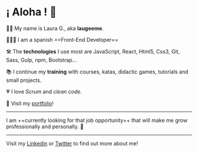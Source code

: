 # ¡ Aloha ! 🌴

🤙🏻 My name is Laura G., aka **laugeeme**. 

👩🏻‍💻 I am a spanish ==Front-End Developer== 

🛠 The **technologies** I use most are JavaScript, React, Html5, Css3, Git, Sass, Gulp, npm, Bootstrap...

📚 I continue my **training** with courses, katas, didactic games, tutorials and small projects.

💗 I love *Scrum* and *clean code*.

👀 Visit my [portfolio](www.laugeeme.com)!

***
 I am ++currently looking for that job opportunity++ that will make me grow professionally and personally. 🔎

***
Visit my [Linkedin](www.linkedin.com/in/laugeeme) or [Twitter](https://twitter.com/laugeeme) to find out more about me!